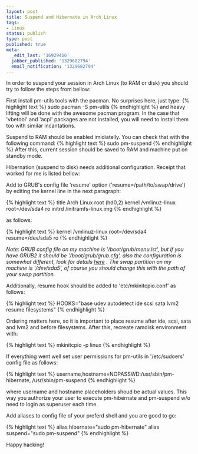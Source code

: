 ```yaml
---
layout: post
title: Suspend and Hibernate in Arch Linux
tags:
- Linux
status: publish
type: post
published: true
meta:
  _edit_last: '16929416'
  jabber_published: '1329682794'
  email_notification: '1329682794'
---
```

In order to suspend your session in Arch Linux (to RAM or disk) you should try to follow the steps from bellow:

First install pm-utils tools with the pacman. No surprises here, just type:
{% highlight text %}
sudo pacman -S pm-utils
{% endhighlight %}
and heavy lifting will be done with the awesome pacman program. In the case that 'vbetool' and 'acpi' packages are not installed, you will need to install them too with similar incantations.

Suspend to RAM should be enabled imidiatelly. You can check that with the following command:
{% highlight text %}
sudo pm-suspend
{% endhighlight %}
After this, current session should be saved to RAM and machine put on standby mode.

Hibernation (suspend to disk) needs additional configuration. Receipt that worked for me is listed bellow:

Add to GRUB's config file 'resume' option ('resume=/path/to/swap/drive') by editing the kernel line in the next paragraph:

{% highlight text %}
title Arch Linux
root (hd0,2)
kernel /vmlinuz-linux root=/dev/sda4 ro
initrd /initramfs-linux.img
{% endhighlight %}

as follows:

{% highlight text %}
kernel /vmlinuz-linux root=/dev/sda4 resume=/dev/sda5 ro
{% endhighlight %}

*Note:
GRUB config file on my machine is '/boot/grub/menu.lst', but if you have GRUB2 it should be '/boot/grub/grub.cfg', also the configuration is somewhat different, look for details [here](https://wiki.archlinux.org/index.php/Pm-utils#Hibernation_.28suspend2disk.29) .
The swap partition on my machine is '/dev/sda5', of course you should change this with the path of your swap partition.*

Additionally, resume hook should be added to 'etc/mkinitcpio.conf' as follows:

{% highlight text %}
HOOKS="base udev autodetect ide scsi sata lvm2 resume filesystems"
{% endhighlight %}

Ordering matters here, so it is important to place resume after ide, scsi, sata and lvm2 and before filesystems. After this, recreate ramdisk environment with:

{% highlight text %}
mkinitcpio -p linux
{% endhighlight %}

If everything went well set user permissions for pm-utils in '/etc/sudoers' config file as follows:

{% highlight text %}
username,hostname=NOPASSWD:/usr/sbin/pm-hibernate, /usr/sbin/pm-suspend
{% endhighlight %}

where username and hostname placeholders shoud be actual values. This way you authorize your user to execute pm-hibernate and pm-suspend w/o need to login as superuser each time.

Add aliases to config file of your preferd shell and you are good to go:

{% highlight text %}
alias hibernate="sudo pm-hibernate"
alias suspend="sudo pm-suspend"
{% endhighlight %}

Happy hacking!

